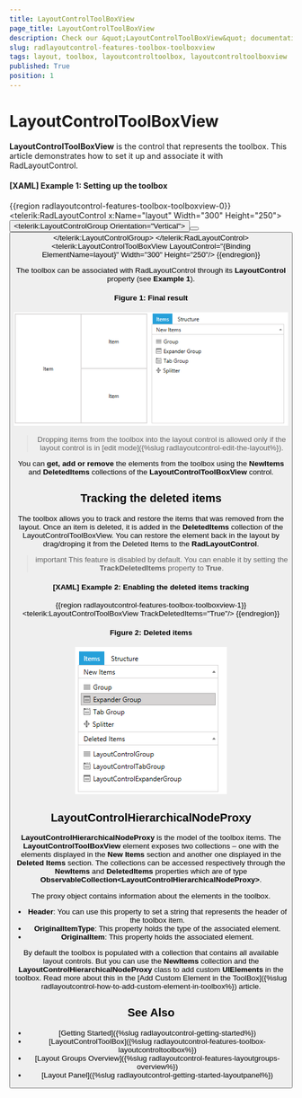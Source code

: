 ```yaml
---
title: LayoutControlToolBoxView
page_title: LayoutControlToolBoxView
description: Check our &quot;LayoutControlToolBoxView&quot; documentation article for the RadLayoutControl {{ site.framework_name }} control.
slug: radlayoutcontrol-features-toolbox-toolboxview
tags: layout, toolbox, layoutcontroltoolbox, layoutcontroltoolboxview
published: True
position: 1
---
```


# LayoutControlToolBoxView

__LayoutControlToolBoxView__ is the control that represents the toolbox. This article demonstrates how to set it up and associate it with RadLayoutControl. 

#### __[XAML] Example 1: Setting up the toolbox__  
{{region radlayoutcontrol-features-toolbox-toolboxview-0}}
	 <StackPanel Orientation="Horizontal">
        <telerik:RadLayoutControl x:Name="layout" Width="300" Height="250">
            <Button Content="Item" />
            <telerik:LayoutControlGroup Orientation="Vertical">
                <Button Content="Item" />
                <Button Content="Item"/>
            </telerik:LayoutControlGroup>
        </telerik:RadLayoutControl>
        <telerik:LayoutControlToolBoxView LayoutControl="{Binding ElementName=layout}" Width="300" Height="250"/>
    </StackPanel>
{{endregion}}

The toolbox can be associated with RadLayoutControl through its __LayoutControl__ property (see __Example 1__).
	
#### __Figure 1: Final result__  
![{{ site.framework_name }} RadLayoutControl Final result](images/radlayoutcontrol-features-toolbox-toolboxview-01.png)

>Dropping items from the toolbox into the layout control is allowed only if the layout control is in [edit mode]({%slug radlayoutcontrol-edit-the-layout%}).

You can __get, add or remove__ the elements from the toolbox using the __NewItems__ and __DeletedItems__ collections of the __LayoutControlToolBoxView__ control.

## Tracking the deleted items

The toolbox allows you to track and restore the items that was removed from the layout. Once an item is deleted, it is added in the __DeletedItems__ collection of the LayoutControlToolBoxView. You can restore the element back in the layout by drag/droping it from the Deleted Items to the __RadLayoutControl__.

>important This feature is disabled by default. You can enable it by setting the __TrackDeletedItems__ property to __True__.

#### __[XAML] Example 2: Enabling the deleted items tracking__
{{region radlayoutcontrol-features-toolbox-toolboxview-1}}
	<telerik:LayoutControlToolBoxView TrackDeletedItems="True"/>
{{endregion}}
	
#### __Figure 2: Deleted items__
![{{ site.framework_name }} RadLayoutControl Deleted items](images/radlayoutcontrol-features-toolbox-toolboxview-02.png)

## LayoutControlHierarchicalNodeProxy

__LayoutControlHierarchicalNodeProxy__ is the model of the toolbox items. The __LayoutControlToolBoxView__ element exposes two collections – one with the elements displayed in the __New Items__ section and another one displayed in the __Deleted Items__ section. The collections can be accessed respectively through the __NewItems__ and __DeletedItems__ properties which are of type __ObservableCollection&lt;LayoutControlHierarchicalNodeProxy&gt;__. 

The proxy object contains information about the elements in the toolbox.
* __Header__: You can use this property to set a string that represents the header of the toolbox item.
* __OriginalItemType__: This property holds the type of the associated element.
* __OriginalItem__: This property holds the associated element.

By default the toolbox is populated with a collection that contains all available layout controls. But you can use the __NewItems__ collection and the __LayoutControlHierarchicalNodeProxy__ class to add custom __UIElements__ in the toolbox. Read more about this in the [Add Custom Element in the ToolBox]({%slug radlayoutcontrol-how-to-add-custom-element-in-toolbox%}) article.

## See Also
* [Getting Started]({%slug radlayoutcontrol-getting-started%})
* [LayoutControlToolBox]({%slug radlayoutcontrol-features-toolbox-layoutcontroltoolbox%})
* [Layout Groups Overview]({%slug radlayoutcontrol-features-layoutgroups-overview%})
* [Layout Panel]({%slug radlayoutcontrol-getting-started-layoutpanel%})
